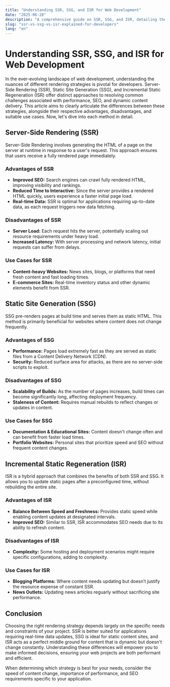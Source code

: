 ```yaml
---
title: "Understanding SSR, SSG, and ISR for Web Development"
date: "2025-06-28"
description: "A comprehensive guide on SSR, SSG, and ISR, detailing their differences, advantages, disadvantages, and real-world use cases."
slug: "ssr-vs-ssg-vs-isr-explained-for-developers"
lang: "en"
---
```


# Understanding SSR, SSG, and ISR for Web Development

In the ever-evolving landscape of web development, understanding the nuances of different rendering strategies is pivotal for developers. Server-Side Rendering (SSR), Static Site Generation (SSG), and Incremental Static Regeneration (ISR) offer distinct approaches to resolving common challenges associated with performance, SEO, and dynamic content delivery. This article aims to clearly articulate the differences between these strategies, alongside their respective advantages, disadvantages, and suitable use cases. Now, let's dive into each method in detail.

## Server-Side Rendering (SSR)

Server-Side Rendering involves generating the HTML of a page on the server at runtime in response to a user's request. This approach ensures that users receive a fully rendered page immediately.

### Advantages of SSR
- **Improved SEO:** Search engines can crawl fully rendered HTML, improving visibility and rankings.
- **Reduced Time to Interactive:** Since the server provides a rendered HTML quickly, users experience a faster initial page load.
- **Real-time Data:** SSR is optimal for applications requiring up-to-date data, as each request triggers new data fetching.

### Disadvantages of SSR
- **Server Load:** Each request hits the server, potentially scaling out resource requirements under heavy load.
- **Increased Latency:** With server processing and network latency, initial requests can suffer from delays.

### Use Cases for SSR
- **Content-heavy Websites:** News sites, blogs, or platforms that need fresh content and fast loading times.
- **E-commerce Sites:** Real-time inventory status and other dynamic elements benefit from SSR.

## Static Site Generation (SSG)

SSG pre-renders pages at build time and serves them as static HTML. This method is primarily beneficial for websites where content does not change frequently.

### Advantages of SSG
- **Performance:** Pages load extremely fast as they are served as static files from a Content Delivery Network (CDN).
- **Security:** Reduced surface area for attacks, as there are no server-side scripts to exploit.

### Disadvantages of SSG
- **Scalability of Builds:** As the number of pages increases, build times can become significantly long, affecting deployment frequency.
- **Staleness of Content:** Requires manual rebuilds to reflect changes or updates in content.

### Use Cases for SSG
- **Documentation & Educational Sites:** Content doesn't change often and can benefit from faster load times.
- **Portfolio Websites:** Personal sites that prioritize speed and SEO without frequent content changes.

## Incremental Static Regeneration (ISR)

ISR is a hybrid approach that combines the benefits of both SSR and SSG. It allows you to update static pages after a preconfigured time, without rebuilding the entire site.

### Advantages of ISR
- **Balance Between Speed and Freshness:** Provides static speed while enabling content updates at designated intervals.
- **Improved SEO:** Similar to SSR, ISR accommodates SEO needs due to its ability to refresh content.

### Disadvantages of ISR
- **Complexity:** Some hosting and deployment scenarios might require specific configurations, adding to complexity.

### Use Cases for ISR
- **Blogging Platforms:** Where content needs updating but doesn’t justify the resource expense of constant SSR.
- **News Outlets:** Updating news articles reguarly without sacrificing site performance.

## Conclusion

Choosing the right rendering strategy depends largely on the specific needs and constraints of your project. SSR is better suited for applications requiring real-time data updates, SSG is ideal for static content sites, and ISR acts as a perfect middle ground for content that is dynamic but doesn't change constantly. Understanding these differences will empower you to make informed decisions, ensuring your web projects are both performant and efficient.

When determining which strategy is best for your needs, consider the speed of content change, importance of performance, and SEO requirements specific to your application.
